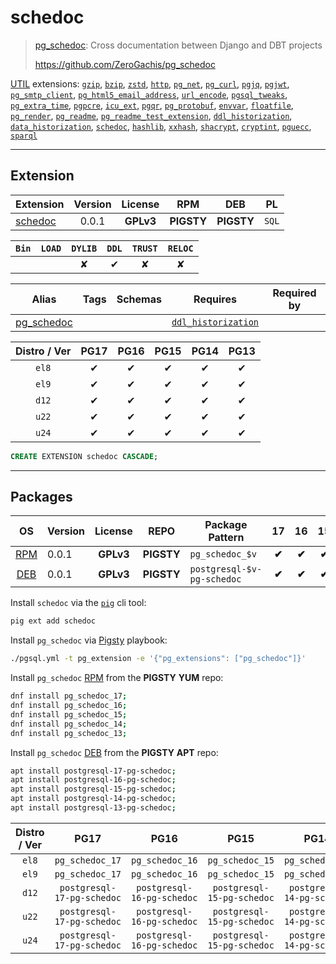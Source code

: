 # schedoc


> [pg_schedoc](https://github.com/ZeroGachis/pg_schedoc): Cross documentation between Django and DBT projects
>
> https://github.com/ZeroGachis/pg_schedoc





[UTIL](/util) extensions: [`gzip`](/gzip), [`bzip`](/bzip), [`zstd`](/zstd), [`http`](/http), [`pg_net`](/pg_net), [`pg_curl`](/pg_curl), [`pgjq`](/pgjq), [`pgjwt`](/pgjwt), [`pg_smtp_client`](/pg_smtp_client), [`pg_html5_email_address`](/pg_html5_email_address), [`url_encode`](/url_encode), [`pgsql_tweaks`](/pgsql_tweaks), [`pg_extra_time`](/pg_extra_time), [`pgpcre`](/pgpcre), [`icu_ext`](/icu_ext), [`pgqr`](/pgqr), [`pg_protobuf`](/pg_protobuf), [`envvar`](/envvar), [`floatfile`](/floatfile), [`pg_render`](/pg_render), [`pg_readme`](/pg_readme), [`pg_readme_test_extension`](/pg_readme_test_extension), [`ddl_historization`](/ddl_historization), [`data_historization`](/data_historization), [`schedoc`](/schedoc), [`hashlib`](/hashlib), [`xxhash`](/xxhash), [`shacrypt`](/shacrypt), [`cryptint`](/cryptint), [`pguecc`](/pguecc), [`sparql`](/sparql)


-------
## Extension


| Extension | Version | License | RPM | DEB | PL |
|-----------|:-------:|:-------:|:---:|:---:|:--:|
| [schedoc](https://github.com/ZeroGachis/pg_schedoc) | 0.0.1 | **<span class="tcwarn">GPLv3</span>** | **<span class="tcwarn">PIGSTY</span>** | **<span class="tcwarn">PIGSTY</span>** | `SQL` |



| `Bin` | `LOAD` | `DYLIB` | `DDL` | `TRUST` | `RELOC` |
|:-----:|:------:|:-------:|:-----:|:-------:|:-------:|
|  |  | <span class="tcwarn">✘</span> | <span class="tcblue">✔</span> | <span class="tcwarn">✘</span> | <span class="tcwarn">✘</span> |



| Alias | Tags | Schemas | Requires | Required by |
|-------|------|---------|----------|-------------|
| [pg_schedoc](/schedoc) |  |  | [`ddl_historization`](ddl_historization) |  |



| Distro / Ver | PG17 | PG16 | PG15 | PG14 | PG13 |
|:------------:|:----:|:----:|:----:|:----:|:----:|
| `el8` | <span class="tcblue">✔</span> | <span class="tcblue">✔</span> | <span class="tcblue">✔</span> | <span class="tcblue">✔</span> | <span class="tcblue">✔</span> |
| `el9` | <span class="tcblue">✔</span> | <span class="tcblue">✔</span> | <span class="tcblue">✔</span> | <span class="tcblue">✔</span> | <span class="tcblue">✔</span> |
| `d12` | <span class="tcblue">✔</span> | <span class="tcblue">✔</span> | <span class="tcblue">✔</span> | <span class="tcblue">✔</span> | <span class="tcblue">✔</span> |
| `u22` | <span class="tcblue">✔</span> | <span class="tcblue">✔</span> | <span class="tcblue">✔</span> | <span class="tcblue">✔</span> | <span class="tcblue">✔</span> |
| `u24` | <span class="tcblue">✔</span> | <span class="tcblue">✔</span> | <span class="tcblue">✔</span> | <span class="tcblue">✔</span> | <span class="tcblue">✔</span> |





```sql
CREATE EXTENSION schedoc CASCADE;
```

-----------


## Packages


| OS | Version | License | REPO | Package Pattern | 17 | 16 | 15 | 14 | 13 | Dependency |
|:--:|---------|:-------:|:----:|-----------------|:--:|:--:|:--:|:--:|:--:|------------|
| [RPM](/rpm) | 0.0.1 | **<span class="tcwarn">GPLv3</span>** | **<span class="tcwarn">PIGSTY</span>** | `pg_schedoc_$v` | **<span class="tcwarn">✔</span>** | **<span class="tcwarn">✔</span>** | **<span class="tcwarn">✔</span>** | **<span class="tcwarn">✔</span>** | **<span class="tcwarn">✔</span>** | `ddl_historization_$v` |
| [DEB](/deb) | 0.0.1 | **<span class="tcwarn">GPLv3</span>** | **<span class="tcwarn">PIGSTY</span>** | `postgresql-$v-pg-schedoc` | **<span class="tcwarn">✔</span>** | **<span class="tcwarn">✔</span>** | **<span class="tcwarn">✔</span>** | **<span class="tcwarn">✔</span>** | **<span class="tcwarn">✔</span>** | `postgresql-$v-ddl-historization` |



Install `schedoc` via the [`pig`](https://github.com/pgsty/pig) cli tool:

```bash
pig ext add schedoc
```


Install `pg_schedoc` via [Pigsty](https://pigsty.io/docs/pgext/usage/install/) playbook:

```bash
./pgsql.yml -t pg_extension -e '{"pg_extensions": ["pg_schedoc"]}'
```


Install `pg_schedoc` [RPM](/rpm) from the **<span class="tcwarn">PIGSTY</span>** **YUM** repo:

```bash
dnf install pg_schedoc_17;
dnf install pg_schedoc_16;
dnf install pg_schedoc_15;
dnf install pg_schedoc_14;
dnf install pg_schedoc_13;
```


Install `pg_schedoc` [DEB](/deb) from the **<span class="tcwarn">PIGSTY</span>** **APT** repo:

```bash
apt install postgresql-17-pg-schedoc;
apt install postgresql-16-pg-schedoc;
apt install postgresql-15-pg-schedoc;
apt install postgresql-14-pg-schedoc;
apt install postgresql-13-pg-schedoc;
```




| Distro / Ver | PG17 | PG16 | PG15 | PG14 | PG13 |
|:------------:|:----:|:----:|:----:|:----:|:----:|
| `el8` | `pg_schedoc_17` | `pg_schedoc_16` | `pg_schedoc_15` | `pg_schedoc_14` | `pg_schedoc_13` |
| `el9` | `pg_schedoc_17` | `pg_schedoc_16` | `pg_schedoc_15` | `pg_schedoc_14` | `pg_schedoc_13` |
| `d12` | `postgresql-17-pg-schedoc` | `postgresql-16-pg-schedoc` | `postgresql-15-pg-schedoc` | `postgresql-14-pg-schedoc` | `postgresql-13-pg-schedoc` |
| `u22` | `postgresql-17-pg-schedoc` | `postgresql-16-pg-schedoc` | `postgresql-15-pg-schedoc` | `postgresql-14-pg-schedoc` | `postgresql-13-pg-schedoc` |
| `u24` | `postgresql-17-pg-schedoc` | `postgresql-16-pg-schedoc` | `postgresql-15-pg-schedoc` | `postgresql-14-pg-schedoc` | `postgresql-13-pg-schedoc` |





